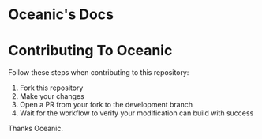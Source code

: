 # Oceanic's Docs


# Contributing To Oceanic
Follow these steps when contributing to this repository:  
1. Fork this repository  
2. Make your changes  
3. Open a PR from your fork to the development branch  
4. Wait for the workflow to verify your modification can build with success  


Thanks Oceanic.
